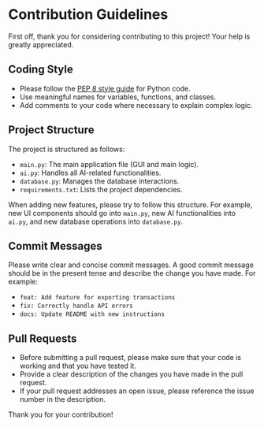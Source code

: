 
# Contribution Guidelines

First off, thank you for considering contributing to this project! Your help is greatly appreciated.

## Coding Style

- Please follow the [PEP 8 style guide](https://www.python.org/dev/peps/pep-0008/) for Python code.
- Use meaningful names for variables, functions, and classes.
- Add comments to your code where necessary to explain complex logic.

## Project Structure

The project is structured as follows:

- `main.py`: The main application file (GUI and main logic).
- `ai.py`: Handles all AI-related functionalities.
- `database.py`: Manages the database interactions.
- `requirements.txt`: Lists the project dependencies.

When adding new features, please try to follow this structure. For example, new UI components should go into `main.py`, new AI functionalities into `ai.py`, and new database operations into `database.py`.

## Commit Messages

Please write clear and concise commit messages. A good commit message should be in the present tense and describe the change you have made. For example:

- `feat: Add feature for exporting transactions`
- `fix: Correctly handle API errors`
- `docs: Update README with new instructions`

## Pull Requests

- Before submitting a pull request, please make sure that your code is working and that you have tested it.
- Provide a clear description of the changes you have made in the pull request.
- If your pull request addresses an open issue, please reference the issue number in the description.

Thank you for your contribution!
